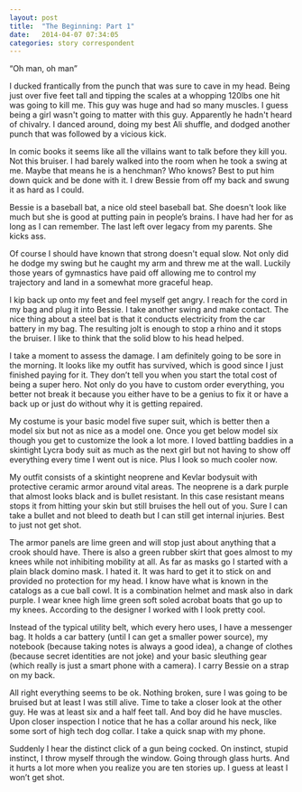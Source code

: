 ```yaml
---
layout: post
title:  "The Beginning: Part 1"
date:   2014-04-07 07:34:05
categories: story correspondent
---
```


“Oh man, oh man”

I ducked frantically from the punch that was sure to cave in my head. Being just over five feet tall and tipping the scales at a whopping 120lbs one hit was going to kill me. This guy was huge and had so many muscles. I guess being a girl wasn't going to matter with this guy. Apparently he hadn't heard of chivalry. I danced around, doing my best Ali shuffle, and dodged another punch that was followed by a vicious kick. 

In comic books it seems like all the villains want to talk before they kill you. Not this bruiser. I had barely walked into the room when he took a swing at me. Maybe that means he is a henchman? Who knows? Best to put him down quick and be done with it. I drew Bessie from off my back and swung it as hard as I could. 

Bessie is a baseball bat, a nice old steel baseball bat. She doesn't look like much but she is good at putting pain in people’s brains. I have had her for as long as I can remember. The last left over legacy from my parents. She kicks ass. 

Of course I should have known that strong doesn't equal slow. Not only did he dodge my swing but he caught my arm and threw me at the wall. Luckily those years of gymnastics have paid off allowing me to control my trajectory and land in a somewhat more graceful heap. 

I kip back up onto my feet and feel myself get angry. I reach for the cord in my bag and plug it into Bessie. I take another swing and make contact. The nice thing about a steel bat is that it conducts electricity from the car battery in my bag. The resulting jolt is enough to stop a rhino and it stops the bruiser. I like to think that the solid blow to his head helped. 

I take a moment to assess the damage. I am definitely going to be sore in the morning. It looks like my outfit has survived, which is good since I just finished paying for it. They don’t tell you when you start the total cost of being a super hero. Not only do you have to custom order everything, you better not break it because you either have to be a genius to fix it or have a back up or just do without why it is getting repaired. 

My costume is your basic model five super suit, which is better then a model six but not as nice as a model one. Once you get below model six though you get to customize the look a lot more. I loved battling baddies in a skintight Lycra body suit as much as the next girl but not having to show off everything every time I went out is nice. Plus I look so much cooler now. 

My outfit consists of a skintight neoprene and Kevlar bodysuit with protective ceramic armor around vital areas. The neoprene is a dark purple that almost looks black and is bullet resistant. In this case resistant means stops it from hitting your skin but still bruises the hell out of you. Sure I can take a bullet and not bleed to death but I can still get internal injuries. Best to just not get shot.
 
The armor panels are lime green and will stop just about anything that a crook should have. There is also a green rubber skirt that goes almost to my knees while not inhibiting mobility at all. As far as masks go I started with a plain black domino mask. I hated it. It was hard to get it to stick on and provided no protection for my head. I know have what is known in the catalogs as a cue ball cowl. It is a combination helmet and mask also in dark purple. I wear knee high lime green soft soled acrobat boats that go up to my knees. According to the designer I worked with I look pretty cool.
 
Instead of the typical utility belt, which every hero uses, I have a messenger bag. It holds a car battery (until I can get a smaller power source), my notebook (because taking notes is always a good idea), a change of clothes (because secret identities are not joke) and your basic sleuthing gear (which really is just a smart phone with a camera). I carry Bessie on a strap on my back.

All right everything seems to be ok. Nothing broken, sure I was going to be bruised but at least I was still alive. Time to take a closer look at the other guy. He was at least six and a half feet tall. And boy did he have muscles. Upon closer inspection I notice that he has a collar around his neck, like some sort of high tech dog collar. I take a quick snap with my phone. 

Suddenly I hear the distinct click of a gun being cocked. On instinct, stupid instinct, I throw myself through the window. Going through glass hurts. And it hurts a lot more when you realize you are ten stories up. I guess at least I won’t get shot. 
